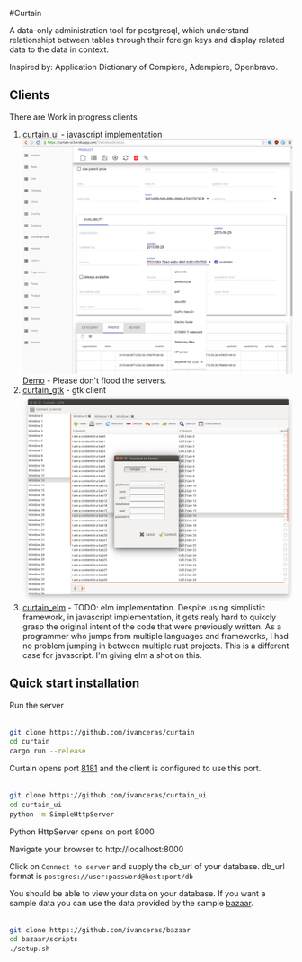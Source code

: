 #Curtain

A data-only administration tool for postgresql, which understand relationshipt between tables through their foreign keys and display related data to the data in context.

Inspired by: Application Dictionary of Compiere, Adempiere, Openbravo.


## Clients
There are Work in progress clients 

1. [curtain_ui](https://github.com/ivanceras/curtain_ui) - javascript implementation
   ![](https://raw.githubusercontent.com/ivanceras/curtain_ui/master/screenshots/curtain_ui.png)
   [Demo](http://curtain-ui.herokuapp.com/?/new) - Please don't flood the servers.
2. [curtain_gtk](https://github.com/ivanceras/curtain_gtk) - gtk client
    ![](https://raw.githubusercontent.com/ivanceras/curtain_gtk/master/screenshot/client_side.png)
3. [curtain_elm](https://github.com/ivanceras/curtain_elm) - TODO: elm implementation. Despite using simplistic framework, in javascript implementation, it gets realy hard to quikcly grasp the original intent of the code that were previously written. As a programmer who jumps from multiple languages and frameworks, I had no problem jumping in between multiple rust projects. This is a different case for javascript. I'm giving elm a shot on this.


## Quick start installation

Run the server
```sh

git clone https://github.com/ivanceras/curtain
cd curtain
cargo run --release

```
Curtain opens port [8181](https://github.com/ivanceras/curtain/blob/master/src/main.rs#L83) and the client is configured to use this port.

```sh

git clone https://github.com/ivanceras/curtain_ui
cd curtain_ui
python -m SimpleHttpServer

```
Python HttpServer opens on port 8000

Navigate your browser to http://localhost:8000

Click on `Connect to server` and supply the db_url of your database.
db_url format is `postgres://user:password@host:port/db`

You should be able to view your data on your database.
If you want a sample data you can use the data provided by the sample [bazaar](https://github.com/ivanceras/bazaar).

```sh

git clone https://github.com/ivanceras/bazaar
cd bazaar/scripts
./setup.sh

```
